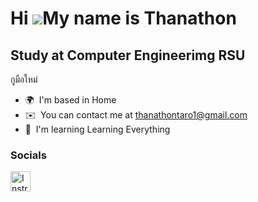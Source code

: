 Hi ![](https://user-images.githubusercontent.com/18350557/176309783-0785949b-9127-417c-8b55-ab5a4333674e.gif)My name is Thanathon
=================================================================================================================================

Study at Computer Engineerimg RSU
------------------------------------

กูมือใหม่

* 🌍  I'm based in Home
* ✉️  You can contact me at [thanathontaro1@gmail.com](mailto:thanathontaro1@gmail.com)
* 🧠  I'm learning Learning Everything


### Socials

<p align="left"> <a href="http://www.instagram.com/29t.augxsz" target="_blank" rel="noreferrer"> <picture> <source media="(prefers-color-scheme: dark)" srcset="https://raw.githubusercontent.com/danielcranney/readme-generator/main/public/icons/socials/instagram-dark.svg" /> <source media="(prefers-color-scheme: light)" srcset="https://raw.githubusercontent.com/danielcranney/readme-generator/main/public/icons/socials/instagram.svg" /> <img src="https://raw.githubusercontent.com/danielcranney/readme-generator/main/public/icons/socials/instagram.svg" width="32" height="32" alt="Instragram" title="Instragram" /> </picture> </a></p>
